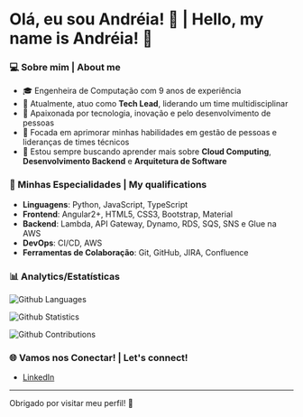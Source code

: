 # Olá, eu sou Andréia! 👋 | Hello, my name is Andréia! 👋


### 💻 Sobre mim | About me
- 🎓 Engenheira de Computação com 9 anos de experiência
- 💼 Atualmente, atuo como **Tech Lead**, liderando um time multidisciplinar
- 🚀 Apaixonada por tecnologia, inovação e pelo desenvolvimento de pessoas
- 🎯 Focada em aprimorar minhas habilidades em gestão de pessoas e lideranças de times técnicos
- 🌱 Estou sempre buscando aprender mais sobre **Cloud Computing**, **Desenvolvimento Backend** e **Arquitetura de Software**

### 🚀 Minhas Especialidades | My qualifications
- **Linguagens**: Python, JavaScript, TypeScript
- **Frontend**: Angular2+, HTML5, CSS3, Bootstrap, Material
- **Backend**: Lambda, API Gateway, Dynamo, RDS, SQS, SNS e Glue na AWS
- **DevOps**: CI/CD, AWS
- **Ferramentas de Colaboração**: Git, GitHub, JIRA, Confluence

### 📊 Analytics/Estatísticas

![Github Languages](https://github-readme-stats.vercel.app/api/top-langs/?username=andreiaacs&theme=gradient&langs_count=3&locale=pt-br)

![Github Statistics](https://github-readme-stats.vercel.app/api/?username=andreiaacs&show_icons=true&theme=gradient&hide=contribs,prs&locale=pt-br)

![Github Contributions](https://github-readme-streak-stats.herokuapp.com/?user=andreiaacs)


### 🌐 Vamos nos Conectar! | Let's connect!
- [LinkedIn](https://www.linkedin.com/in/andreiaalencar/)

---

Obrigado por visitar meu perfil! 🚀
